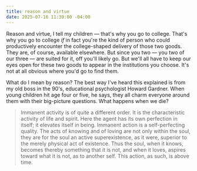 ```yaml
---
title: reason and virtue
date: 2025-07-16 11:39:00 -04:00
---
```


Reason and virtue, I tell my children — that's why you go to college. That's why you go to college *if* in fact you're the kind of person who could productively encounter the college-shaped delivery of those two goods. They are, of course, available elsewhere. But since you two — you two of our three — are suited for it, off you'll likely go. But we'll all have to keep our eyes open for these two goods to appear in the institutions you choose. It's not at all obvious where you'd go to find them.

What do I mean by reason? The best way I've heard this explained is from my old boss in the 90's, educational psychologist Howard Gardner. When young children hit age four or five, he says, they all charm everyone around them with their big-picture questions. What happens when we die? 

> Immanent activity is of quite a different order. It is the characteristic activity of life and spirit. Here the agent has its own perfection in itself; it elevates itself in being. Immanent action is a self-perfecting quality. The acts of knowing and of loving are not only within the soul, they are for the soul an active superexistence, as it were, superior to the merely physical act of existence. Thus the soul, when it knows, becomes thereby something that it is not, and when it loves, aspires toward what it is not, as to another self. This action, as such, is above time.